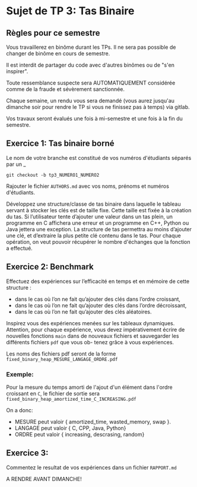 # Sujet de TP 3: Tas Binaire

## Règles pour ce semestre

Vous travaillerez en binôme durant les TPs. Il ne sera pas possible de changer
de binôme en cours de semestre. 

Il est interdit de partager du code avec d'autres binômes ou de "s'en inspirer".

Toute ressemblance suspecte sera AUTOMATIQUEMENT considérée comme de la fraude
et sévèrement sanctionnée.

Chaque semaine, un rendu vous sera demandé (vous aurez jusqu'au dimanche soir pour 
rendre le TP si vous ne finissez pas à temps) via gitlab.

Vos travaux seront évalués une fois à mi-semestre et une fois à la fin du semestre.

## Exercice 1: Tas binaire borné

Le nom de votre branche est constitué de vos numéros d'étudiants séparés par un _

`git checkout -b tp3_NUMERO1_NUMERO2`

Rajouter le fichier `AUTHORS.md` avec vos noms, prénoms et numéros d'étudiants.

Développez une structure/classe de tas binaire dans laquelle le tableau servant
à stocker les clés est de taille fixe. Cette taille est fixée à la création du tas. Si
l’utilisateur tente d’ajouter une valeur dans un tas plein, un programme en C
affichera une erreur et un programme en C++, Python ou Java jettera une exception. La
structure de tas permettra au moins d’ajouter une clé, et d’extraire la plus petite
clé contenu dans le tas.
Pour chaque opération, on veut pouvoir récupérer le nombre d'échanges que la fonction a effectué.


## Exercice 2: Benchmark

Effectuez des expériences sur l’efficacité en temps et en mémoire de cette structure :

- dans le cas où l’on ne fait qu’ajouter des clés dans l’ordre croissant,
- dans le cas où l’on ne fait qu’ajouter des clés dans l’ordre décroissant,
- dans le cas où l’on ne fait qu’ajouter des clés aléatoires.

Inspirez vous des expériences menées sur les tableaux dynamiques. Attention, pour
chaque expérience, vous devez impérativement écrire de nouvelles fonctions `main`
dans de nouveaux fichiers et sauvegarder les différents fichiers `pdf` que vous ob-
tenez grâce à vous expériences. 

Les noms des fichiers pdf seront de la forme `fixed_binary_heap_MESURE_LANGAGE_ORDRE.pdf`

### Exemple:

Pour la mesure du temps amorti de l'ajout d'un élément dans l'ordre croissant en `C`,
le fichier de sortie sera `fixed_binary_heap_amortized_time_C_INCREASING.pdf`

On a donc:
- MESURE peut valoir \{ amortized_time, wasted_memory, swap \}. 
- LANGAGE peut valoir \{ C, CPP, Java, Python\}
- ORDRE peut valoir \{ increasing, descrasing, random\}

## Exercice 3: 

Commentez le resultat de vos expériences dans un fichier `RAPPORT.md`


A RENDRE AVANT DIMANCHE!